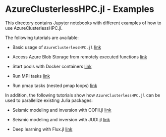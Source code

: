 # AzureClusterlessHPC.jl - Examples

This directory contains Jupyter notebooks with different examples of how to use AzureClusterlessHPC.jl.


The following tutorials are available:

- Basic usage of `AzureClusterlessHPC.jl` [link](https://github.com/microsoft/AzureClusterlessHPC.jl/tree/main/examples/batch)

- Access Azure Blob Storage from remotely executed functions [link](https://github.com/microsoft/AzureClusterlessHPC.jl/tree/main/examples/blob)

- Start pools with Docker containers [link](https://github.com/microsoft/AzureClusterlessHPC.jl/tree/main/examples/container)

- Run MPI tasks [link](https://github.com/microsoft/AzureClusterlessHPC.jl/tree/main/examples/mpi)

- Run pmap tasks (nested pmap loops) [link](https://github.com/microsoft/AzureClusterlessHPC.jl/tree/main/examples/distributed)


In addition, the following tutorials show how `AzureClusterlessHPC.jl` can be used to parallelize existing Julia packages:

- Seismic modeling and inversion with COFII.jl [link](https://github.com/microsoft/AzureClusterlessHPC.jl/tree/main/examples/cofii)

- Seismic modeling and inversion with JUDI.jl [link](https://github.com/microsoft/AzureClusterlessHPC.jl/tree/main/examples/judi)

- Deep learning with Flux.jl [link](https://github.com/microsoft/AzureClusterlessHPC.jl/tree/main/examples/flux)
